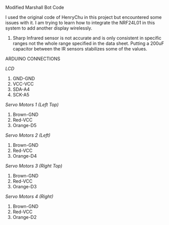 Modified Marshall Bot Code

I used the original code of HenryChu in this project but encountered some issues with it. I am trying to learn how to integrate the NRF24L01 in this system to add another display wirelessly. 
1. Sharp Infrared sensor is not accurate and is only consistent in specific ranges not the whole range specified in the data sheet. Putting a 200uF capacitor between the IR sensors stabilizes some of the values. 

ARDUINO CONNECTIONS

*LCD*
1. GND-GND
2. VCC-VCC
3. SDA-A4
4. SCK-A5

*Servo Motors 1 (Left Top)*
1. Brown-GND
2. Red-VCC
3. Orange-D5

*Servo Motors 2 (Left)*
1. Brown-GND
2. Red-VCC
3. Orange-D4

*Servo Motors 3 (Right Top)*
1. Brown-GND
2. Red-VCC
3. Orange-D3

*Servo Motors 4 (Right)*
1. Brown-GND
2. Red-VCC
3. Orange-D2
